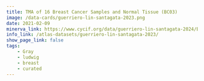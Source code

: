 ```yaml
---
title: TMA of 16 Breast Cancer Samples and Normal Tissue (BC03)
image: /data-cards/guerriero-lin-santagata-2023.png
date: 2021-02-09
minerva_link: https://www.cycif.org/data/guerriero-lin-santagata-2024/BC03
info_link: /atlas-datasets/guerriero-lin-santagata-2023/
show_page_link: false
tags:
    - Gray
    - ludwig
    - breast
    - curated
---
```


